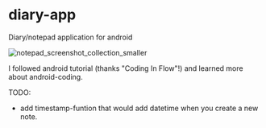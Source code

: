 # diary-app
Diary/notepad application for android

![notepad_screenshot_collection_smaller](https://user-images.githubusercontent.com/50943581/58242246-1fc2d600-7d57-11e9-92b8-28c2d79a3064.png)

I followed android tutorial (thanks "Coding In Flow"!) and learned more about android-coding.

TODO:
- add timestamp-funtion that would add datetime when you create a new note.
